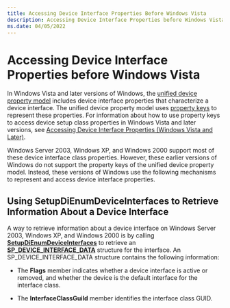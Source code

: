 ```yaml
---
title: Accessing Device Interface Properties Before Windows Vista
description: Accessing Device Interface Properties before Windows Vista
ms.date: 04/05/2022
---
```


# Accessing Device Interface Properties before Windows Vista

In Windows Vista and later versions of Windows, the [unified device property model](unified-device-property-model--windows-vista-and-later-.md) includes device interface properties that characterize a device interface. The unified device property model uses [property keys](property-keys.md) to represent these properties. For information about how to use property keys to access device setup class properties in Windows Vista and later versions, see [Accessing Device Interface Properties (Windows Vista and Later)](accessing-device-interface-properties--windows-vista-and-later-.md).

Windows Server 2003, Windows XP, and Windows 2000 support most of these device interface class properties. However, these earlier versions of Windows do not support the property keys of the unified device property model. Instead, these versions of Windows use the following mechanisms to represent and access device interface properties.

## Using SetupDiEnumDeviceInterfaces to Retrieve Information About a Device Interface

A way to retrieve information about a device interface on Windows Server 2003, Windows XP, and Windows 2000 is by calling [**SetupDiEnumDeviceInterfaces**](/windows/win32/api/setupapi/nf-setupapi-setupdienumdeviceinterfaces) to retrieve an [**SP_DEVICE_INTERFACE_DATA**](/windows/win32/api/setupapi/ns-setupapi-sp_device_interface_data) structure for the interface. An SP_DEVICE_INTERFACE_DATA structure contains the following information:

-   The **Flags** member indicates whether a device interface is active or removed, and whether the device is the default interface for the interface class.

-   The **InterfaceClassGuild** member identifies the interface class GUID.
